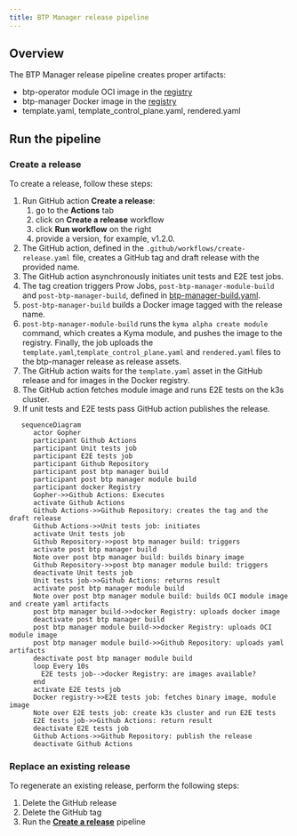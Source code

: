```yaml
---
title: BTP Manager release pipeline
---
```


## Overview

The BTP Manager release pipeline creates proper artifacts:
 - btp-operator module OCI image in the [registry](https://console.cloud.google.com/artifacts/docker/kyma-project/europe/prod/btp-manager)
 - btp-manager Docker image in the [registry](http://europe-docker.pkg.dev/kyma-project/prod/unsigned/component-descriptors/kyma.project.io/module/btp-operator)
 - template.yaml, template_control_plane.yaml, rendered.yaml

## Run the pipeline

### Create a release
To create a release, follow these steps:

1. Run GitHub action **Create a release**: 
   1. go to the **Actions** tab
   2. click on **Create a release** workflow 
   3. click  **Run workflow** on the right
   4. provide a version, for example, v1.2.0.
2. The GitHub action, defined in the `.github/workflows/create-release.yaml` file, creates a GitHub tag and draft release with the provided name.
3. The GitHub action asynchronously initiates unit tests and E2E test jobs.
4. The tag creation triggers Prow Jobs, `post-btp-manager-module-build` and `post-btp-manager-build`, defined in [btp-manager-build.yaml](https://github.com/kyma-project/test-infra/blob/main/prow/jobs/btp-manager/btp-manager-build.yaml).
5. `post-btp-manager-build` builds a Docker image tagged with the release name.
6. `post-btp-manager-module-build` runs the `kyma alpha create module` command, which creates a Kyma module, and pushes the image to the registry. 
Finally, the job uploads the `template.yaml`,`template_control_plane.yaml` and `rendered.yaml` files to the btp-manager release as release assets.
7. The GitHub action waits for the `template.yaml` asset in the GitHub release and for images in the Docker registry.
8. The GitHub action fetches module image and runs E2E tests on the k3s cluster. 
9. If unit tests and E2E tests pass GitHub action publishes the release.

```mermaid
   sequenceDiagram
      actor Gopher
      participant Github Actions
      participant Unit tests job
      participant E2E tests job
      participant Github Repository
      participant post btp manager build
      participant post btp manager module build
      participant docker Registry
      Gopher->>Github Actions: Executes
      activate Github Actions   
      Github Actions->>Github Repository: creates the tag and the draft release
      Github Actions->>Unit tests job: initiates
      activate Unit tests job
      Github Repository->>post btp manager build: triggers
      activate post btp manager build
      Note over post btp manager build: builds binary image
      Github Repository->>post btp manager module build: triggers
      deactivate Unit tests job
      Unit tests job->>Github Actions: returns result
      activate post btp manager module build
      Note over post btp manager module build: builds OCI module image and create yaml artifacts
      post btp manager build->>docker Registry: uploads docker image 
      deactivate post btp manager build
      post btp manager module build->>docker Registry: uploads OCI module image
      post btp manager module build->>Github Repository: uploads yaml artifacts
      deactivate post btp manager module build
      loop Every 10s
        E2E tests job-->docker Registry: are images available?
      end
      activate E2E tests job
      Docker registry->>E2E tests job: fetches binary image, module image
      Note over E2E tests job: create k3s cluster and run E2E tests
      E2E tests job->>Github Actions: return result
      deactivate E2E tests job
      Github Actions->>Github Repository: publish the release
      deactivate Github Actions
```

### Replace an existing release

To regenerate an existing release, perform the following steps:

1. Delete the GitHub release
2. Delete the GitHub tag
3. Run the [**Create a release**](#create-a-release) pipeline 

